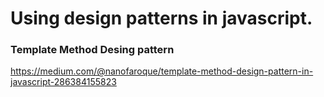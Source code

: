 # Using design patterns in javascript.
### Template Method Desing pattern
https://medium.com/@nanofaroque/template-method-design-pattern-in-javascript-286384155823